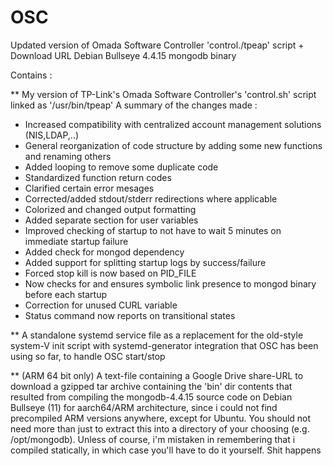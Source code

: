 # OSC
Updated version of Omada Software Controller 'control./tpeap' script + Download URL Debian Bullseye 4.4.15 mongodb binary

Contains :

** My version of TP-Link's Omada Software Controller's 'control.sh' script linked as '/usr/bin/tpeap'
  A summary of the changes made :

 - Increased compatibility with centralized account management solutions (NIS,LDAP,..)
 - General reorganization of code structure by adding some new functions and renaming others
 - Added looping to remove some duplicate code
 - Standardized function return codes
 - Clarified certain error mesages
 - Corrected/added stdout/stderr redirections where applicable
 - Colorized and changed output formatting
 - Added separate section for user variables
 - Improved checking of startup to not have to wait 5 minutes on immediate startup failure
 - Added check for mongod dependency
 - Added support for splitting startup logs by success/failure
 - Forced stop kill is now based on PID_FILE
 - Now checks for and ensures symbolic link presence to mongod binary before each startup
 - Correction for unused CURL variable
 - Status command now reports on transitional states

** A standalone systemd service file as a replacement for the old-style system-V init script with systemd-generator integration
  that OSC has been using so far, to handle OSC start/stop
  
** (ARM 64 bit only) A text-file containing a Google Drive share-URL to download a gzipped tar archive containing the 'bin' dir contents that resulted from compiling the mongodb-4.4.15 source code
  on Debian Bullseye (11) for aarch64/ARM architecture, since i could not find precompiled ARM versions anywhere, except for Ubuntu.
  You should not need more than just to extract this into a directory of your choosing (e.g. /opt/mongodb).
  Unless of course, i'm mistaken in remembering that i compiled statically, in which case you'll have to do it yourself. Shit happens
